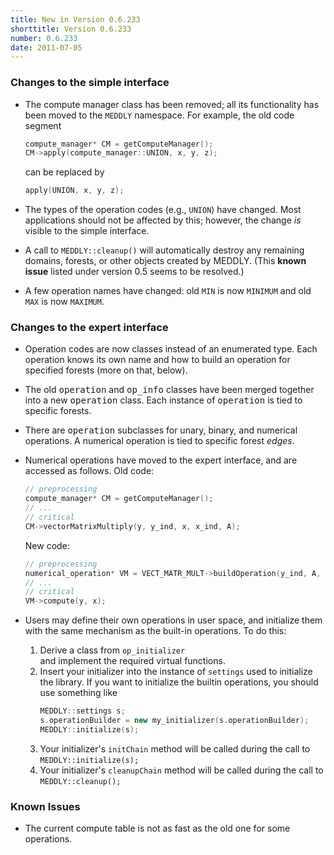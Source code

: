 ```yaml
---
title: New in Version 0.6.233
shorttitle: Version 0.6.233
number: 0.6.233
date: 2011-07-05
---
```


### Changes to the simple interface

* The compute manager class has been removed; 
  all its functionality has been moved to
  the ```MEDDLY```   namespace.
  For example, the old code segment
  ```c++
  compute_manager* CM = getComputeManager();
  CM->apply(compute_manager::UNION, x, y, z);
  ```
  can be replaced by
  ```c++
  apply(UNION, x, y, z);
  ```   

* The types of the operation codes (e.g.,  ```UNION```)
  have changed.
  Most applications should not be affected by this;
  however, the change *is* visible to the simple interface.
* A call to  ```MEDDLY::cleanup()```   will automatically
  destroy any remaining domains, forests, or other objects
  created by MEDDLY.
  (This **known issue** listed under version 0.5
  seems to be resolved.)
* A few operation names have changed: 
  old ```MIN```   is now  ```MINIMUM``` and 
  old ```MAX```   is now  ```MAXIMUM```.


### Changes to the expert interface 

* Operation codes are now classes instead of an enumerated type.
  Each operation knows its own name and how to build an operation
  for specified forests (more on that, below).
* The old <tt>operation</tt> and <tt>op_info</tt> classes
  have been merged together into a new <tt>operation</tt> class.
  Each instance of <tt>operation</tt> is tied to specific forests.
* There are <tt>operation</tt> subclasses for unary, binary, 
  and numerical operations.
  A numerical operation is tied to specific forest <em>edges</em>.
* Numerical operations have moved to the expert interface,
  and are accessed as follows.
  Old code:
  ```c++
  // preprocessing
  compute_manager* CM = getComputeManager();
  // ...
  // critical
  CM->vectorMatrixMultiply(y, y_ind, x, x_ind, A);
  ```
  New code:
  ```c++
  // preprocessing
  numerical_operation* VM = VECT_MATR_MULT->buildOperation(y_ind, A, x_ind);
  // ...
  // critical
  VM->compute(y, x);
  ```

* Users may define their own operations in user space,
  and initialize them with the same mechanism as the
  built-in operations.
  To do this:
    1. Derive a class from  ```op_initializer```  
       and implement the required virtual functions.  
    2. Insert your initializer into the instance of
       ```settings``` used to initialize the library.
       If you want to initialize the builtin operations,
       you should use something like 
       ```c++
       MEDDLY::settings s;
       s.operationBuilder = new my_initializer(s.operationBuilder);
       MEDDLY::initialize(s);
       ```
    3. Your initializer's ```initChain``` method will be 
       called during the call to ```MEDDLY::initialize(s);```
    4. Your initializer's ```cleanupChain``` method will be 
       called during the call to ```MEDDLY::cleanup();```


### Known Issues
* The current compute table is not as fast as the old one for some operations.
